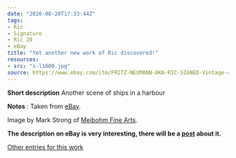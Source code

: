 ```yaml
---
date: "2020-08-20T17:33:44Z"
tags:
- Ric
- Signature
- Ric 28
- eBay
title: "Yet another new work of Ric discovered!"
resources:
- src: "s-l1600.jpg"
source: https://www.ebay.com/itm/FRITZ-NEUMANN-AKA-RIC-SIGNED-Vintage-c-1960s-Color-Etching-HARBOR-SCENE-BOATS-/133483534358
---
```


**Short description** Another scene of ships in a harbour

**Notes** : Taken from [eBay](https://www.ebay.com/itm/FRITZ-NEUMANN-AKA-RIC-SIGNED-Vintage-c-1960s-Color-Etching-HARBOR-SCENE-BOATS-/133483534358).

Image by Mark Strong of [Meibohm Fine Arts](http://meibohmfinearts.com/).

**The description on eBay is very interesting, there will be a [post](/post/mystery-solved) about it.**

[Other entries for this work](/tags/Ric-28)
